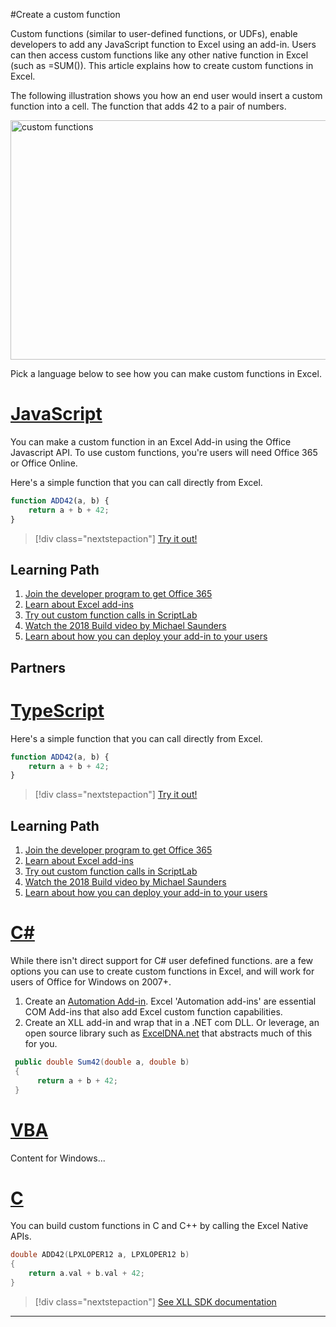 #Create a custom function

Custom functions (similar to user-defined functions, or UDFs), enable developers to add any JavaScript function to Excel using an add-in. Users can then access custom functions like any other native function in Excel (such as =SUM()). This article explains how to create custom functions in Excel.

The following illustration shows you how an end user would insert a custom function into a cell. The function that adds 42 to a pair of numbers.

<img alt="custom functions" src="../images/custom-function.gif" width="579" height="383" />


Pick a language below to see how you can make custom functions in Excel.

# [JavaScript](#tab/js)

You can make a custom function in an Excel Add-in using the Office Javascript API.  To use custom functions, you're users will need Office 365 or Office Online.


Here's a simple function that you can call directly from Excel.

```javascript
function ADD42(a, b) {
    return a + b + 42;
}
```

> [!div class="nextstepaction"]
> [Try it out!](http://dev.office.com)


## Learning Path
1. [Join the developer program to get Office 365](https://aka.ms/o365devprogram)
2. [Learn about Excel add-ins](https://docs.microsoft.com/en-us/office/dev/add-ins/excel/custom-functions-overview)
3. [Try out custom function calls in ScriptLab](https://appsource.microsoft.com/en-us/product/office/WA104380862?tab=Overview)
4. [Watch the 2018 Build video by Michael Saunders](https://channel9.msdn.com/events/Build/2018/BRK2419?term=excel%20)
5. [Learn about how you can deploy your add-in to your users](https://docs.microsoft.com/en-us/office/dev/add-ins/publish/publish)


## Partners

# [TypeScript](#tab/ts)

Here's a simple function that you can call directly from Excel.

```typescript
function ADD42(a, b) {
    return a + b + 42;
}
```

> [!div class="nextstepaction"]
> [Try it out!](http://dev.office.com)


## Learning Path
1. [Join the developer program to get Office 365](https://aka.ms/o365devprogram)
2. [Learn about Excel add-ins](https://docs.microsoft.com/en-us/office/dev/add-ins/excel/custom-functions-overview)
3. [Try out custom function calls in ScriptLab](https://appsource.microsoft.com/en-us/product/office/WA104380862?tab=Overview)
4. [Watch the 2018 Build video by Michael Saunders](https://channel9.msdn.com/events/Build/2018/BRK2419?term=excel%20)
5. [Learn about how you can deploy your add-in to your users](https://docs.microsoft.com/en-us/office/dev/add-ins/publish/publish)


# [C#](#tab/csharp)

While there isn't direct support for C# user defefined functions. are a few options you can use to create custom functions in Excel, and will work for users of Office for Windows on 2007+.


1. Create an [Automation Add-in](https://support.microsoft.com/en-us/help/291392/excel-com-add-ins-and-automation-add-ins). Excel 'Automation add-ins' are essential COM Add-ins that also add Excel custom function capabilities. 
2. Create an XLL add-in and wrap that in a .NET com DLL.  Or leverage, an open source library such as [ExcelDNA.net](https://excel-dna.net/) that abstracts much of this for you. 

```csharp
 public double Sum42(double a, double b)
 {
      return a + b + 42; 
 }
```


# [VBA](#tab/vba)

Content for Windows...

# [C](#tab/c)


You can build custom functions in C and C++ by calling the Excel Native APIs.

```c++
double ADD42(LPXLOPER12 a, LPXLOPER12 b)
{   
    return a.val + b.val + 42;
}
```

> [!div class="nextstepaction"]
> [See XLL SDK documentation](https://msdn.microsoft.com/en-us/library/office/bb687883.aspx)



---
